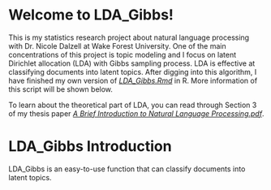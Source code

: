 # Welcome to LDA_Gibbs! 
This is my statistics research project about natural language processing with Dr. Nicole Dalzell at Wake Forest University. One of the main concentrations of this project is topic modeling and I focus on latent Dirichlet allocation (LDA) with Gibbs sampling process. LDA is effective at classifying documents into latent topics. After digging into this algorithm, I have finished my own version of [*LDA_Gibbs.Rmd*](https://github.com/tttyuntian/Statistics-Thesis/blob/master/LDA_Gibbs.Rmd) in R. More information of this script will be shown below.

To learn about the theoretical part of LDA, you can read through Section 3 of my thesis paper [*A Brief Introduction to Natural Language Processing.pdf*](https://github.com/tttyuntian/Statistics-Thesis/blob/master/A%20Brief%20Introduction%20to%20Natural%20Language%20Processing.pdf). 

# LDA_Gibbs Introduction
LDA_Gibbs is an easy-to-use function that can classify documents into latent topics. 


